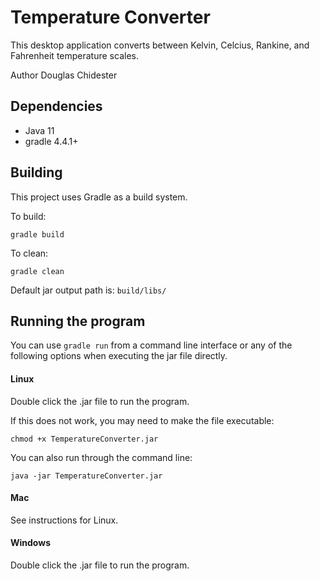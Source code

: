 # Temperature Converter
This desktop application converts between Kelvin, Celcius, Rankine, and Fahrenheit temperature scales.

Author Douglas Chidester

## Dependencies
* Java 11
* gradle 4.4.1+

## Building
This project uses Gradle as a build system.

To build:

    gradle build

To clean:

    gradle clean
    
Default jar output path is: `build/libs/`

## Running the program
You can use `gradle run` from a command line interface or any of the following options when executing the jar file directly.

#### Linux
Double click the .jar file to run the program.

If this does not work, you may need to make the file executable:

    chmod +x TemperatureConverter.jar

You can also run through the command line:
    
    java -jar TemperatureConverter.jar

#### Mac
See instructions for Linux.

#### Windows
Double click the .jar file to run the program.

